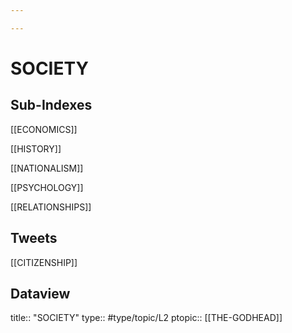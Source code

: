 ```yaml
---

---
```

# SOCIETY 
## Sub-Indexes
[[ECONOMICS]]

[[HISTORY]]

[[NATIONALISM]]

[[PSYCHOLOGY]]

[[RELATIONSHIPS]]

## Tweets
[[CITIZENSHIP]]

## Dataview
title:: "SOCIETY"
type:: #type/topic/L2
ptopic:: [[THE-GODHEAD]]